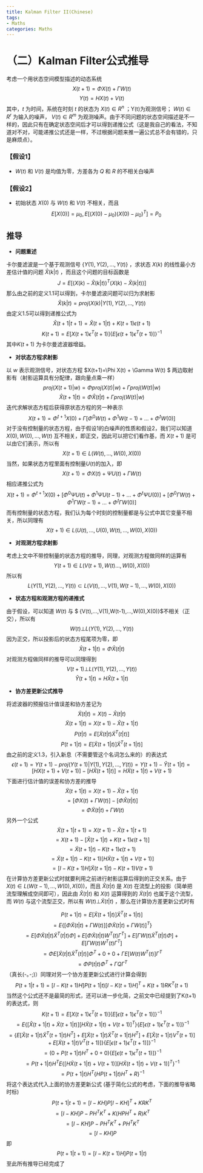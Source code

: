 ```yaml
---
title: Kalman Filter II(Chinese)
tags: 
- Maths
categories: Maths
---
```

# （二）Kalman Filter公式推导
考虑一个用状态空间模型描述的动态系统
$$X(t+1)=\Phi X(t) + \Gamma W(t) $$ $$Y(t)=H X(t) + V(t)$$其中，$t$ 为时间，系统在时刻 $t$ 的状态为 $X(t) \in R^n$ ；Y(t)为观测信号； $W(t) \in R^r$ 为输入的噪声， $V(t)\in R^m$ 为观测噪声。由于不同问题的状态空间描述是不一样的，因此只有在确定状态空间后才可以得到递推公式（这是我自己的看法，不知道对不对，可能递推公式还是一样，不过根据问题来推一遍公式总不会有错的，只是麻烦点）。

###	【假设1】
-  $W(t)$ 和 $V(t)$ 是均值为零，方差各为 $Q$ 和 $R$ 的不相关白噪声
###	【假设2】
- 初始状态 $X(0)$ 与 $W(t)$ 和 $V(t)$ 不相关，而且
$$E[X(0)] = \mu_0,E[(X(0)-\mu_0)(X(0)-\mu_0)^T] = P_0$$

##	推导
- **问题重述**

卡尔曼滤波是一个基于观测信号 $\{Y(1),Y(2),...,Y(t) \}$ ，求状态 $X(k)$ 的线性最小方差估计值的问题 $\hat X(k|t)$ ，而且这个问题的目标函数是
$$J=E[(X(k)-\hat X(k|t))^T(X(k)-\hat X(k|t))]$$那么由之前的定义1.1可以得到，卡尔曼滤波问题可以归为求射影
$$\hat X(k|t) = proj(X(k)|Y(1),Y(2),...,Y(t))$$由定义1.5可以得到递推公式为
$$\hat X(t+1|t+1) = \hat X(t+1|t)+K(t+1)\epsilon (t+1)$$$$
K(t+1)=E[X(t+1)\epsilon^T(t+1)]\{ E[\epsilon (t+1)\epsilon^T(t+1)]\}^{-1}$$其中$K(t+1)$ 为卡尔曼滤波器增益。

- **对状态方程求射影**
 
以 $w$ 表示观测信号，对状态方程 $X(t+1)=\Phi X(t) + \Gamma W(t) $ 两边取射影有（射影运算具有分配律，跟向量点乘一样）
$$proj(X(t+1)|w) = \Phi proj( X(t)|w)+\Gamma proj(W(t)|w)$$$$\hat X(t+1|t) = \Phi \hat X(t|t)+\Gamma proj(W(t)|w)$$迭代求解状态方程后获得原状态方程的另一种表示
$$X(t+1) = \Phi^{t+1}X(0) + \Gamma [\Phi^0 W(t)+\Phi^1 W(t-1)+...+\Phi^t W(0)]$$对于没有控制量的状态方程，由于假设1的白噪声的性质和假设2，我们可以知道 $X(0),W(0),...,W(t)$ 互不相关，即正交，因此可以把它们看作基，而 $X(t+1)$ 是可以由它们表示，所以有
$$X(t+1) \in L(W(t),...,W(0),X(0))$$当然，如果状态方程里面有控制量$U(t)$的加入，即
$$X(t+1)=\Phi X(t) + \Psi U(t) + \Gamma W(t) $$相应递推公式为
$$X(t+1) = \Phi^{t+1}X(0) +[\Phi^0 \Psi U(t)+\Phi^1 \Psi U(t-1) +...+\Phi^t\Psi U(0)]+ [\Phi^0 \Gamma W(t)+\Phi^1\Gamma W(t-1)+...+\Phi^t\Gamma W(0)] $$而有控制量的状态方程，我们认为每个时刻的控制量都是与公式中其它变量不相关，所以同理有
$$X(t+1) \in L(U(t),...,U(0),W(t),...,W(0),X(0))$$

- **对观测方程求射影**

考虑上文中不带控制量的状态方程的推导，同理，对观测方程做同样的运算有
$$Y(t+1) \in L(V(t+1),W(t)...,W(0),X(0))$$所以有
$$L(Y(1),Y(2),...,Y(t)) \subset L(V(t),...,V(1),W(t-1),...,W(0),X(0))$$

- **状态方程和观测方程的递推式**

由于假设，可以知道 $W(t)$ 与 $ \{V(t),...,V(1),W(t-1),...,W(0),X(0)\}$不相关（正交），所以有
$$W(t) \bot L(Y(1),Y(2),...,Y(t))$$因为正交，所以投影后的状态方程尾项为零，即
$$\hat X(t+1|t) = \Phi \hat X(t|t)$$对观测方程做同样的推导可以同理得到
$$V(t+1) \bot L(Y(1),Y(2),...,Y(t))$$$$\hat Y(t+1|t) =H \hat X(t+1|t) $$

- **协方差更新公式推导**

将滤波器的预报估计值误差和协方差记为
$$\widetilde X(t|t) = X(t)-\hat X(t|t)$$ $$\widetilde X(t+1|t)=X(t+1)-\hat X(t+1|t)$$ $$P(t|t) = E[\widetilde X(t|t) \widetilde X^T(t|t)]$$ $$P(t+1|t) = E[\widetilde X(t+1|t)] \widetilde X^T(t+1|t)]$$由之前的定义1.3，引入新息（不需要管这个名词怎么来的）的表达式
$$\epsilon(t+1) = Y(t+1)-proj(Y(t+1)|Y(1),Y(2),...,Y(t))=Y(t+1)-\hat Y(t+1|t)=[H X(t+1)+V(t+1)]-[H\hat X(t+1|t)] = H \widetilde X(t+1|t)+V(t+1)$$下面进行估计值的误差和协方差的推导
$$\widetilde X(t+1|t) = X(t+1)-\hat X(t+1|t)$$$$
= [\Phi X(t)+\Gamma W(t)]-[\Phi \hat X(t|t)]$$$$
= \Phi \widetilde X(t|t) +\Gamma W(t)$$ 另外一个公式 $$
\widetilde X(t+1|t+1) = X(t+1)-\hat X(t+1|t+1) 
$$$$= X(t+1) - [\hat X(t+1|t)+K(t+1)\epsilon (t+1)] $$$$
= \widetilde X(t+1|t) - K(t+1)\epsilon(t+1) $$$$
= \widetilde X(t+1|t) - K(t+1)[H\widetilde X(t+1|t)+V(t+1)]$$$$
= [I-K(t+1)H]\widetilde X(t+1|t) - K(t+1)V(t+1)$$在计算协方差更新公式时就要利用之前进行射影运算后得到的正交关系。由于$X(t) \in L(W(t-1),...,W(0),X(0))$，而且 $\hat X(t|t)$ 是 $X(t)$ 在流型上的投影（简单把流型理解成空间即可），因此由 $\hat X(t|t)$ 和 $X(t)$ 运算得到的 $\widetilde X(t|t)$ 也属于这个流型，而 $W(t)$ 与这个流型正交，所以有 $W(t) \bot \widetilde X(t|t)$ ，那么在计算协方差更新公式时有

$$P(t+1|t) = E[\widetilde X(t+1|t)] \widetilde X^T(t+1|t)]$$ $$
= E\{ [\Phi \widetilde X(t|t) +\Gamma W(t)][\Phi \widetilde X(t|t) +\Gamma W(t)]^T\}$$$$
= E[\Phi \widetilde X(t|t) \widetilde X^T(t|t) \Phi] +E[\Phi \widetilde X(t|t) W^T(t) \Gamma^T ]+E[\Gamma W(t) \widetilde X^T(t|t)\Phi ]+E[\Gamma W(t)W^T(t)\Gamma^T]$$$$
= \Phi E[\widetilde X(t|t) \widetilde X^T(t|t)]\Phi^T+0+0+\Gamma E[W(t)W^T(t)]\Gamma^T$$ $$
= \Phi P(t|t)\Phi^T+\Gamma Q \Gamma^T$$ （真长(-｡-;)）同理对另一个协方差更新公式进行计算会得到
$$P(t+1|t+1) =[I-K(t+1)H]P(t+1|t)[I-K(t+1)H]^T+K(t+1)R K^T(t+1)$$当然这个公式还不是最简的形式，还可以进一步化简，之前文中已经提到了K(t+1)的表达式，则
$$K(t+1)=E[X(t+1)\epsilon^T(t+1)]\{ E[\epsilon (t+1)\epsilon^T(t+1)]\}^{-1}$$ $$
= E\{[\hat X(t+1|t)+\widetilde X(t+1|t)][H\widetilde X(t+1|t)+V(t+1)]^T\} \{ E[\epsilon (t+1)\epsilon^T(t+1)]\}^{-1}$$ $$
= \{E[\hat X(t+1|t) \widetilde X^T(t+1|t)H^T]+E[\widetilde X(t+1|t)\widetilde X^T(t+1|t)H^T]+E[\hat X(t+1|t)V^T(t+1)]+E[ \widetilde X(t+1|t) V^T(t+1)]\} \{ E[\epsilon (t+1)\epsilon^T(t+1)]\}^{-1}$$ $$
=( 0+P(t+1|t)H^T+0+0)\{ E[\epsilon (t+1)\epsilon^T(t+1)]\}^{-1}$$ $$
=P(t+1|t)H^T E\{  [H \widetilde X(t+1|t)+V(t+1)][ H \widetilde X(t+1|t)+V(t+1)]^T\}^{-1}$$ $$
=P(t+1|t)H^T \{ HP(t+1|t)H^T+R\}^{-1}$$将这个表达式代入上面的协方差更新公式 (基于简化公式的考虑，下面的推导省略时标)
$$P(t+1|t+1) = [I-KH]P[I-KH]^T+KRK^T$$ $$
=[I-KH]P-PH^TK^T+K(HPH^T+R)K^T$$ $$
=[I-KH]P-PH^TK^T+PH^TK^T$$ $$
=[I-KH]P$$即
$$P(t+1|t+1) = [I-K(t+1)H]P(t+1|t)$$至此所有推导已经完成了
